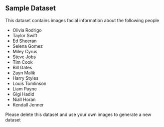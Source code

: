 ## Sample Dataset

This dataset contains images facial information about the following people
* Olivia Rodrigo 
* Taylor Swift
* Ed Sheeran 
* Selena Gomez 
* Miley Cyrus 
* Steve Jobs 
* Tim Cook 
* Bill Gates 
* Zayn Malik 
* Harry Styles 
* Louis Tomlinson 
* Liam Payne 
* Gigi Hadid 
* Niall Horan 
* Kendall Jenner

Please delete this dataset and use your own images to generate a new dataset
